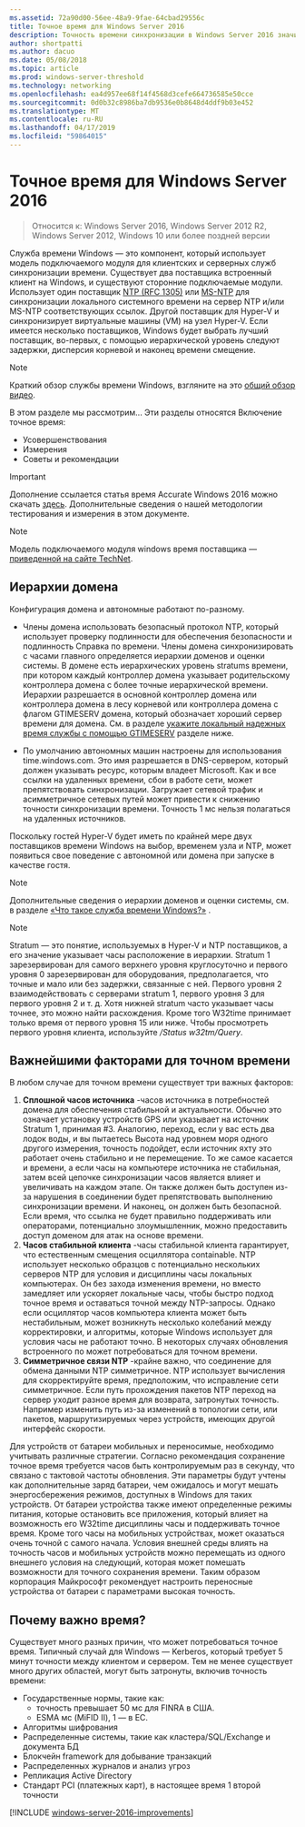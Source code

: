 ```yaml
---
ms.assetid: 72a90d00-56ee-48a9-9fae-64cbad29556c
title: Точное время для Windows Server 2016
description: Точность времени синхронизации в Windows Server 2016 значительно улучшена, сохраняя полностью обратно NTP более ранних версий Windows.
author: shortpatti
ms.author: dacuo
ms.date: 05/08/2018
ms.topic: article
ms.prod: windows-server-threshold
ms.technology: networking
ms.openlocfilehash: ea4d957ee68f14f4568d3cefe664736585e50cce
ms.sourcegitcommit: 0d0b32c8986ba7db9536e0b8648d4ddf9b03e452
ms.translationtype: MT
ms.contentlocale: ru-RU
ms.lasthandoff: 04/17/2019
ms.locfileid: "59864015"
---
```

# <a name="accurate-time-for-windows-server-2016"></a>Точное время для Windows Server 2016

>Относится к: Windows Server 2016, Windows Server 2012 R2, Windows Server 2012, Windows 10 или более поздней версии

Служба времени Windows — это компонент, который использует модель подключаемого модуля для клиентских и серверных служб синхронизации времени.  Существует два поставщика встроенный клиент на Windows, и существуют сторонние подключаемые модули. Использует один поставщик [NTP (RFC 1305)](https://tools.ietf.org/html/rfc1305) или [MS-NTP](https://msdn.microsoft.com/library/cc246877.aspx) для синхронизации локального системного времени на сервер NTP и/или MS-NTP соответствующих ссылок. Другой поставщик для Hyper-V и синхронизирует виртуальные машины (VM) на узел Hyper-V.  Если имеется несколько поставщиков, Windows будет выбрать лучший поставщик, во-первых, с помощью иерархической уровень следуют задержки, дисперсия корневой и наконец времени смещение.

>[!NOTE]
>Краткий обзор службы времени Windows, взгляните на это [общий обзор видео](https://aka.ms/WS2016TimeVideo).

<!-- Not sure what to do with the following -->
В этом разделе мы рассмотрим... Эти разделы относятся Включение точное время: 

- Усовершенствования
- Измерения
- Советы и рекомендации

>[!IMPORTANT]
>Дополнение ссылается статья время Accurate Windows 2016 можно скачать [здесь](https://windocs.blob.core.windows.net/windocs/WindowsTimeSyncAccuracy_Addendum.pdf).  Дополнительные сведения о нашей методологии тестирования и измерения в этом документе.



>[!NOTE] 
>Модель подключаемого модуля windows время поставщика — [приведенной на сайте TechNet](https://msdn.microsoft.com/library/windows/desktop/ms725475%28v=vs.85%29.aspx).

## <a name="domain-hierarchy"></a>Иерархии домена
Конфигурация домена и автономные работают по-разному.

- Члены домена использовать безопасный протокол NTP, который использует проверку подлинности для обеспечения безопасности и подлинность Справка по времени.  Члены домена синхронизировать с часами главного определяется иерархии доменов и оценки системы.  В домене есть иерархических уровень stratums времени, при котором каждый контроллер домена указывает родительскому контроллера домена с более точные иерархической времени.  Иерархии разрешается в основной контроллер домена или контроллера домена в лесу корневой или контроллера домена с флагом GTIMESERV домена, который обозначает хороший сервер времени для домена.  См. в разделе [укажите локальный надежных время службы с помощью GTIMESERV](#GTIMESERV) разделе ниже.

- По умолчанию автономных машин настроены для использования time.windows.com.  Это имя разрешается в DNS-сервером, который должен указывать ресурс, которым владеет Microsoft.  Как и все ссылки на удаленных времени, сбои в работе сети, может препятствовать синхронизации.  Загружает сетевой трафик и асимметричное сетевых путей может привести к снижению точности синхронизации времени.  Точность 1 мс нельзя полагаться на удаленных источников.

Поскольку гостей Hyper-V будет иметь по крайней мере двух поставщиков времени Windows на выбор, временем узла и NTP, может появиться свое поведение с автономной или домена при запуске в качестве гостя.

> [!NOTE] 
> Дополнительные сведения о иерархии доменов и оценки системы, см. в разделе [«Что такое служба времени Windows?»](https://blogs.msdn.microsoft.com/w32time/2007/07/07/what-is-windows-time-service/) .

> [!NOTE]
> Stratum — это понятие, используемых в Hyper-V и NTP поставщиков, а его значение указывает часы расположение в иерархии.  Stratum 1 зарезервирован для самого верхнего уровня круглосуточно и первого уровня 0 зарезервирован для оборудования, предполагается, что точные и мало или без задержки, связанные с ней.  Первого уровня 2 взаимодействовать с серверами stratum 1, первого уровня 3 для первого уровня 2 и т. д.  Хотя нижней stratum часто указывает часы точнее, это можно найти расхождения.  Кроме того W32time принимает только время от первого уровня 15 или ниже.  Чтобы просмотреть первого уровня клиента, используйте */Status w32tm/Query*.

## <a name="critical-factors-for-accurate-time"></a>Важнейшими факторами для точном времени
В любом случае для точном времени существует три важных факторов:

1. **Сплошной часов источника** -часов источника в потребностей домена для обеспечения стабильной и актуальности. Обычно это означает установку устройств GPS или указывает на источник Stratum 1, принимая #3. Аналогию, переход, если у вас есть два лодок воды, и вы пытаетесь Высота над уровнем моря одного другого измерения, точность подойдет, если источник яхту это работает очень стабильно и не перемещение. То же самое касается и времени, а если часы на компьютере источника не стабильная, затем всей цепочке синхронизации часов является влияет и увеличивать на каждом этапе. Он также должен быть доступен из-за нарушения в соединении будет препятствовать выполнению синхронизации времени. И наконец, он должен быть безопасной. Если время, что ссылка не будет правильно поддерживать или операторами, потенциально злоумышленник, можно предоставить доступ доменом для атак на основе времени.
2. **Часов стабильной клиента** -часы стабильной клиента гарантирует, что естественным смещения осциллятора containable.  NTP использует несколько образцов с потенциально нескольких серверов NTP для условия и дисциплины часы локальных компьютерах.  Он без захода изменения времени, но вместо замедляет или ускоряет локальные часы, чтобы быстро подход точное время и оставаться точной между NTP-запросы.  Однако если осциллятор часов компьютера клиента может быть нестабильным, может возникнуть несколько колебаний между корректировки, и алгоритмы, которые Windows использует для условия часы не работают точно.  В некоторых случаях обновления встроенного по может потребоваться для точном времени.
3. **Симметричное связи NTP** -крайне важно, что соединение для обмена данными NTP симметричное.  NTP использует вычисления для скорректируйте время, предположим, что исправление сети симметричное.  Если путь прохождения пакетов NTP переход на сервер уходит разное время для возврата, затронутых точность.  Например изменить путь из-за изменений в топологии сети, или пакетов, маршрутизируемых через устройств, имеющих другой интерфейс скорости.


Для устройств от батареи мобильных и переносимые, необходимо учитывать различные стратегии.  Согласно рекомендация сохранение точное время требуется часов быть контролируемым раз в секунду, что связано с тактовой частоты обновления. Эти параметры будут учтены как дополнительные заряд батареи, чем ожидалось и могут мешать энергосбережения режимов, доступных в Windows для таких устройств. От батареи устройства также имеют определенные режимы питания, которые остановить все приложения, который влияет на возможность его W32time дисциплины часы и поддерживать точное время. Кроме того часы на мобильных устройствах, может оказаться очень точной с самого начала.  Условия внешней среды влиять на точность часов и мобильных устройств можно перемещать из одного внешнего условия на следующий, которая может помешать возможности для точного сохранения времени.  Таким образом корпорация Майкрософт рекомендует настроить переносные устройства от батареи с параметрами высокая точность. 

## <a name="why-is-time-important"></a>Почему важно время?  
Существует много разных причин, что может потребоваться точное время.  Типичный случай для Windows — Kerberos, который требует 5 минут точности между клиентом и сервером.  Тем не менее существует много других областей, могут быть затронуты, включив точность времени:


- Государственные нормы, такие как:
    - точность превышает 50 мс для FINRA в США.
    - ESMA мс (MiFID II), 1 — в ЕС.
- Алгоритмы шифрования
- Распределенные системы, такие как кластера/SQL/Exchange и документа БД
- Блокчейн framework для добывание транзакций
- Распределенных журналов и анализ угроз 
- Репликация Active Directory
- Стандарт PCI (платежных карт), в настоящее время 1 второй точности



[!INCLUDE [windows-server-2016-improvements](windows-server-2016-improvements.md)]

